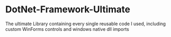 # DotNet-Framework-Ultimate
The ultimate Library containing every single reusable code I used, including custom WinForms controls and windows native dll imports
